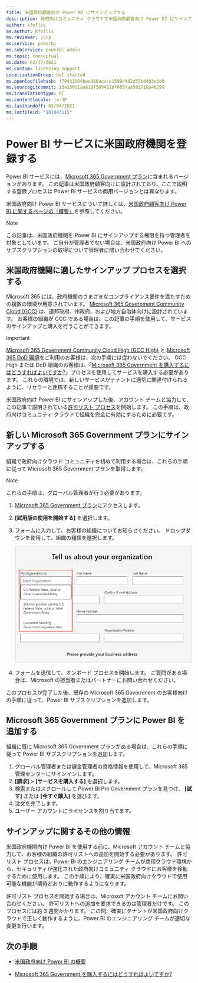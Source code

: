 ```yaml
---
title: 米国政府顧客向け Power BI にサインアップする
description: 政府向けコミュニティ クラウドで米国政府顧客向け Power BI にサインアップする方法を学習します。
author: kfollis
ms.author: kfollis
ms.reviewer: jonp
ms.service: powerbi
ms.subservice: powerbi-admin
ms.topic: conceptual
ms.date: 02/17/2021
ms.custom: licensing support
LocalizationGroup: Get started
ms.openlocfilehash: f79431964beed80acace1590d402d55bd4b3edd0
ms.sourcegitcommit: 13a150d1aa810f309421bf603fa8581718a4b299
ms.translationtype: HT
ms.contentlocale: ja-JP
ms.lasthandoff: 03/04/2021
ms.locfileid: "101843115"
---
```

# <a name="enroll-your-us-government-organization-in-the-power-bi-service"></a>Power BI サービスに米国政府機関を登録する

Power BI サービスには、[Microsoft 365 Government プラン](https://www.microsoft.com/microsoft-365/government/compare-office-365-government-plans?rtc=1)に含まれるバージョンがあります。 この記事は米国政府顧客向けに設計されており、ここで説明する登録プロセスは Power BI サービスの商用バージョンとは異なります。

米国政府向け Power BI サービスについて詳しくは、[米国政府顧客向け Power BI に関するページの「概要」](service-govus-overview.md)を参照してください。

> [!NOTE]
> この記事は、米国政府機関を Power BI にサインアップする権限を持つ管理者を対象としています。 ご自分が管理者でない場合は、米国政府向け Power BI へのサブスクリプションの取得について管理者に問い合わせてください。
>

## <a name="select-the-right-sign-up-process-for-your-us-government-organization"></a>米国政府機関に適したサインアップ プロセスを選択する

Microsoft 365 には、政府機関のさまざまなコンプライアンス要件を満たすための複数の環境が用意されています。 [Microsoft 365 Government Community Cloud (GCC)](/office365/servicedescriptions/office-365-platform-service-description/office-365-us-government/gcc) は、連邦政府、州政府、および地方自治体向けに設計されています。 お客様の組織が GCC である場合は、この記事の手順を使用して、サービスのサインアップと購入を行うことができます。

>[!IMPORTANT]
>[Microsoft 365 Government Community Cloud High (GCC High)](/office365/servicedescriptions/office-365-platform-service-description/office-365-us-government/gcc-high-and-dod) と [Microsoft 365 DoD 環境](/office365/servicedescriptions/office-365-platform-service-description/office-365-us-government/gcc-high-and-dod)をご利用のお客様は、次の手順には従わないでください。 GCC High または DoD 組織のお客様は、「[Microsoft 365 Government を購入するにはどうすればよいですか?](/office365/servicedescriptions/office-365-platform-service-description/office-365-us-government/microsoft-365-government-how-to-buy#how-do-i-buy-microsoft-365-government)」プロセスを使用してサービスを購入する必要があります。 これらの環境では、新しいサービスがテナントに適切に関連付けられるように、リセラーと連携することが重要です。

米国政府向け Power BI にサインアップした後、アカウント チームと協力して、この記事で説明されている[許可リスト プロセス](#more-signup-information)を開始します。 この手順は、政府向けコミュニティ クラウドで組織を完全に有効にするために必要です。

## <a name="sign-up-for-a-new-microsoft-365-government-plan"></a>新しい Microsoft 365 Government プランにサインアップする

組織で政府向けクラウド コミュニティを初めて利用する場合は、これらの手順に従って Microsoft 365 Government プランを取得します。

> [!NOTE]
> これらの手順は、グローバル管理者が行う必要があります。
>

1. [Microsoft 365 Government プラン](https://products.office.com/government/office-365-web-services-for-government)にアクセスします。
2. **[試用版の使用を開始する]** を選択します。
3. フォームに入力して、お客様の組織についてお知らせください。 ドロップダウンを使用して、組織の種類を選択します。

   ![試用版サインアップで組織の種類を選択する](media/service-govus-signup/gcc-trial-signup.png)

4. フォームを送信して、オンボード プロセスを開始します。 ご質問がある場合は、Microsoft の担当者またはパートナーにお問い合わせください。

このプロセスが完了した後、既存の Microsoft 365 Government のお客様向けの手順に従って、Power BI サブスクリプションを追加します。

## <a name="add-power-bi-to-a-microsoft-365-government-plan"></a>Microsoft 365 Government プランに Power BI を追加する

組織に既に Microsoft 365 Government プランがある場合は、これらの手順に従って Power BI サブスクリプションを追加します。

1. グローバル管理者または課金管理者の資格情報を使用して、Microsoft 365 管理センターにサインインします。
2. **[請求]**  >  **[サービスを購入する]** を選択します。
4. 検索またはスクロールして Power BI Pro Government プランを見つけ、 **[試す]** または **[今すぐ購入]** を選びます。
5. 注文を完了します。
6. ユーザー アカウントにライセンスを割り当てます。

## <a name="more-signup-information"></a>サインアップに関するその他の情報

米国政府機関向け Power BI を使用する前に、Microsoft アカウント チームと協力して、お客様の組織の許可リストへの追加を開始する必要があります。 許可リスト プロセスは、Power BI のエンジニアリング チームが商用クラウド環境から、セキュリティが強化された政府向けコミュニティ クラウドにお客様を移動するために使用します。 この手順により、確実に米国政府向けクラウドで使用可能な機能が期待どおりに動作するようになります。

許可リスト プロセスを開始する場合は、Microsoft アカウント チームにお問い合わせください。 許可リストへの追加を要求できるのは管理者だけです。 このプロセスには約 3 週間かかります。 この間、確実にテナントが米国政府向けクラウドで正しく動作するように、Power BI のエンジニアリング チームが適切な変更を行います。

## <a name="next-steps"></a>次の手順

* [米国政府向け Power BI の概要](service-govus-overview.md)
- [Microsoft 365 Government を購入するにはどうすればよいですか?](/office365/servicedescriptions/office-365-platform-service-description/office-365-us-government/microsoft-365-government-how-to-buy#how-do-i-buy-microsoft-365-government)